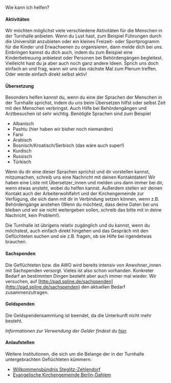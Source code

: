 Wie kann ich helfen?

#### Aktivitäten

Wir möchten möglichst viele verschiedene Aktivitäten für die Menschen in der
Turnhalle anbieten. Wenn du Lust hast, zum Beispiel Führungen durch die
Universität anzubieten oder ein kleines Freizeit- oder Sportprogramm für die
Kinder und Erwachsenen zu organisieren, dann melde dich bei uns. Einbringen
kannst du dich auch, indem du zum Beispiel eine Kinderbetreuung anbietest oder 
Personen bei Behördengängen begleitest. Vielleicht hast du ja aber auch noch
ganz andere Ideen. Sprich uns doch einfach an und frag, wann wir uns das
nächste Mal zum Plenum treffen. Oder werde einfach direkt selbst aktiv!

#### Übersetzung

Besonders helfen kannst du, wenn du eine der Sprachen der Menschen in der
Turnhalle sprichst, indem du uns beim Übersetzen hilfst oder selbst Zeit mit 
den Menschen verbringst. Auch Hilfe bei Behördengängen und Arztbesuchen ist
sehr wichtig. Benötigte Sprachen sind zum Beispiel

- Albanisch
- Pashtu (hier haben wir bisher noch niemanden)
- Farsi 
- Arabisch
- Bosnisch/Kroatisch/Serbisch (das wäre auch super!)
- Kurdisch
- Russisch
- Türkisch

Wenn du dir eine dieser Sprachen sprichst und dir vorstellen kannst,
mitzumachen, schreib uns eine Nachricht mit deinen Kontaktdaten! Wir haben eine
Liste mit Übersetzer_innen und melden uns dann immer bei dir, wenn etwas
ansteht, wobei du helfen kannst. Außerdem stellen wir deinen Kontakt auch der 
Arbeiterwohlfahrt und der Kirchengemeinde zur Verfügung, die sich dann mit dir
in Verbindung setzen können, wenn z.B. Behördengänge anstehen (Wenn du 
möchtest, dass deine Daten bei uns bleiben und wir sie nicht weitergeben
sollen, schreib das bitte mit in deine Nachricht, kein Problem!). 

Die Turnhalle ist übrigens relativ zugänglich und du kannst, wenn du möchstest,
auch einfach direkt hingehen und das Gespräch mit den Geflüchteten suchen und 
sie z.B. fragen, ob sie Hilfe bei irgendetwas brauchen.

#### Sachspenden

Die Geflüchteten bzw. die AWO wird bereits intensiv von Anwohner_innen mit
Sachspenden versorgt. Vieles ist also schon vorhanden. Konkreter Bedarf an
bestimmten Dingen besteht aber auch immer mal wieder. Wir versuchen, auf
[http://pad.spline.de/sachspenden](http://pad.spline.de/sachspenden) den
aktuellen Bedarf zusammenzutragen.

#### Geldspenden

Die Geldspendensammlung ist beendet, da die Unterkunft nicht mehr besteht.

*Informationen zur Verwendung der Gelder findest du [hier](/money/).*

#### Anlaufstellen

Weitere Institutionen, die sich um die Belange der in der Turnhalle
untergebrachten Geflüchteten kümmern:
 
* [Willkommensbündnis Steglitz-Zehlendorf](http://www.willkommensbuendnis-steglitz-zehlendorf.de)
* [Evangelische Kirchengemeinde Berlin-Dahlem](http://www.kg-dahlem.de)

